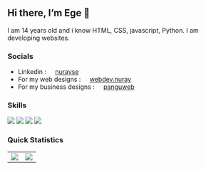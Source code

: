 ## Hi there, I’m Ege 👋

I am 14 years old and i know HTML, CSS, javascript, Python. I am developing websites.

### Socials
- Linkedin : <img src="https://skillicons.dev/icons?i=linkedin" style="width:12px;"/> <a href="https://www.linkedin.com/in/nurayse/">nurayse</a>
- For my web designs : <img src="https://skillicons.dev/icons?i=instagram" style="width:12px;"/> <a href="https://www.instagram.com/webdev.nuray/">webdev.nuray</a>
- For my business designs : <img src="https://skillicons.dev/icons?i=instagram" style="width:12px;"/> <a href="https://www.instagram.com/panguweb/">panguweb</a>

### Skills
<a href="#" target="blank"><img src="https://skillicons.dev/icons?i=html" /></a>
<a href="#" target="blank"><img src="https://skillicons.dev/icons?i=css" /></a>
<a href="#" target="blank"><img src="https://skillicons.dev/icons?i=js" /></a>
<a href="#" target="blank"><img src="https://skillicons.dev/icons?i=python" /></a>

### Quick Statistics
<table>
  <tr>
    <td align="center" style="padding=0;width=50%;">
      <img align="center" style="padding=0;" src="https://github-readme-stats.vladfrangu.vercel.app/api/?username=cesii&show_icons=true&title_color=4F8CC9&text_color=9f9f9f&bg_color=151515&hide_border=true&icon_color=4F8CC9&hide_title=true&count_private=true" />
    </td>
    <td align="center" style="padding=0;width=50%;">
      <img align="center" style="padding=0;" src="https://github-readme-stats.vladfrangu.vercel.app/api/top-langs/?username=cesii&layout=compact&title_color=4F8CC9&text_color=9f9f9f&bg_color=151515&hide_border=true&icon_color=4F8CC9&hide=visual%20basic&count_private=true" />
    </td>
  </tr>
</table>
